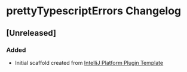 <!-- Keep a Changelog guide -> https://keepachangelog.com -->

# prettyTypescriptErrors Changelog

## [Unreleased]
### Added
- Initial scaffold created from [IntelliJ Platform Plugin Template](https://github.com/JetBrains/intellij-platform-plugin-template)
